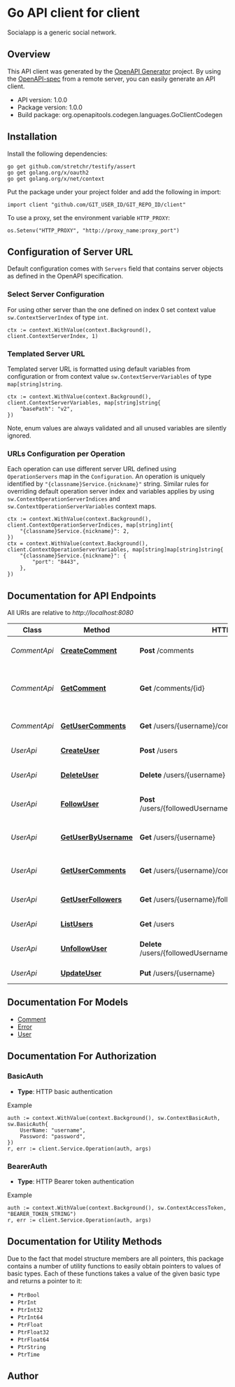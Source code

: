 # Go API client for client

Socialapp is a generic social network.

## Overview
This API client was generated by the [OpenAPI Generator](https://openapi-generator.tech) project.  By using the [OpenAPI-spec](https://www.openapis.org/) from a remote server, you can easily generate an API client.

- API version: 1.0.0
- Package version: 1.0.0
- Build package: org.openapitools.codegen.languages.GoClientCodegen

## Installation

Install the following dependencies:

```shell
go get github.com/stretchr/testify/assert
go get golang.org/x/oauth2
go get golang.org/x/net/context
```

Put the package under your project folder and add the following in import:

```golang
import client "github.com/GIT_USER_ID/GIT_REPO_ID/client"
```

To use a proxy, set the environment variable `HTTP_PROXY`:

```golang
os.Setenv("HTTP_PROXY", "http://proxy_name:proxy_port")
```

## Configuration of Server URL

Default configuration comes with `Servers` field that contains server objects as defined in the OpenAPI specification.

### Select Server Configuration

For using other server than the one defined on index 0 set context value `sw.ContextServerIndex` of type `int`.

```golang
ctx := context.WithValue(context.Background(), client.ContextServerIndex, 1)
```

### Templated Server URL

Templated server URL is formatted using default variables from configuration or from context value `sw.ContextServerVariables` of type `map[string]string`.

```golang
ctx := context.WithValue(context.Background(), client.ContextServerVariables, map[string]string{
	"basePath": "v2",
})
```

Note, enum values are always validated and all unused variables are silently ignored.

### URLs Configuration per Operation

Each operation can use different server URL defined using `OperationServers` map in the `Configuration`.
An operation is uniquely identified by `"{classname}Service.{nickname}"` string.
Similar rules for overriding default operation server index and variables applies by using `sw.ContextOperationServerIndices` and `sw.ContextOperationServerVariables` context maps.

```
ctx := context.WithValue(context.Background(), client.ContextOperationServerIndices, map[string]int{
	"{classname}Service.{nickname}": 2,
})
ctx = context.WithValue(context.Background(), client.ContextOperationServerVariables, map[string]map[string]string{
	"{classname}Service.{nickname}": {
		"port": "8443",
	},
})
```

## Documentation for API Endpoints

All URIs are relative to *http://localhost:8080*

Class | Method | HTTP request | Description
------------ | ------------- | ------------- | -------------
*CommentApi* | [**CreateComment**](docs/CommentApi.md#createcomment) | **Post** /comments | Create a new comment
*CommentApi* | [**GetComment**](docs/CommentApi.md#getcomment) | **Get** /comments/{id} | Returns details about a particular comment
*CommentApi* | [**GetUserComments**](docs/CommentApi.md#getusercomments) | **Get** /users/{username}/comments | Gets all comments for a user
*UserApi* | [**CreateUser**](docs/UserApi.md#createuser) | **Post** /users | Create a new user
*UserApi* | [**DeleteUser**](docs/UserApi.md#deleteuser) | **Delete** /users/{username} | Deletes a particular user
*UserApi* | [**FollowUser**](docs/UserApi.md#followuser) | **Post** /users/{followedUsername}/followers/{followerUsername} | Add a user as a follower
*UserApi* | [**GetUserByUsername**](docs/UserApi.md#getuserbyusername) | **Get** /users/{username} | Get a particular user by username
*UserApi* | [**GetUserComments**](docs/UserApi.md#getusercomments) | **Get** /users/{username}/comments | Gets all comments for a user
*UserApi* | [**GetUserFollowers**](docs/UserApi.md#getuserfollowers) | **Get** /users/{username}/followers | Get all followers for a user
*UserApi* | [**ListUsers**](docs/UserApi.md#listusers) | **Get** /users | Returns all the users
*UserApi* | [**UnfollowUser**](docs/UserApi.md#unfollowuser) | **Delete** /users/{followedUsername}/followers/{followerUsername} | Remove a user as a follower
*UserApi* | [**UpdateUser**](docs/UserApi.md#updateuser) | **Put** /users/{username} | Update a user


## Documentation For Models

 - [Comment](docs/Comment.md)
 - [Error](docs/Error.md)
 - [User](docs/User.md)


## Documentation For Authorization



### BasicAuth

- **Type**: HTTP basic authentication

Example

```golang
auth := context.WithValue(context.Background(), sw.ContextBasicAuth, sw.BasicAuth{
    UserName: "username",
    Password: "password",
})
r, err := client.Service.Operation(auth, args)
```


### BearerAuth

- **Type**: HTTP Bearer token authentication

Example

```golang
auth := context.WithValue(context.Background(), sw.ContextAccessToken, "BEARER_TOKEN_STRING")
r, err := client.Service.Operation(auth, args)
```


## Documentation for Utility Methods

Due to the fact that model structure members are all pointers, this package contains
a number of utility functions to easily obtain pointers to values of basic types.
Each of these functions takes a value of the given basic type and returns a pointer to it:

* `PtrBool`
* `PtrInt`
* `PtrInt32`
* `PtrInt64`
* `PtrFloat`
* `PtrFloat32`
* `PtrFloat64`
* `PtrString`
* `PtrTime`

## Author



